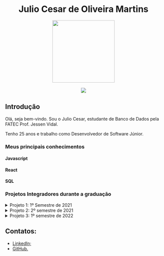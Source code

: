 <body>
  <div align="center">
    <h1>Julio Cesar de Oliveira Martins</h1>
    <kbd><img src="https://avatars.githubusercontent.com/u/49699769?s=400&u=b3668d7972d97e054e42d1695779df65794a3ce1&v=4" width="200px" height="200px"/></kbd>
    <p><a href="https://www.linkedin.com/in/juliocesar2811/"><img src="https://img.shields.io/badge/LinkedIn-0077B5?style=for-the-badge&logo=linkedin&logoColor=white"/></a></p>
  </div>
</body>

## Introdução

Olá, seja bem-vindo. Sou o Julio Cesar, estudante de Banco de Dados pela FATEC Prof. Jessen Vidal. 

Tenho 25 anos e trabalho como Desenvolvedor de Software Júnior. <br/>


### Meus principais conhecimentos

#### Javascript


#### React

#### SQL


### Projetos Integradores durante a graduação 
<details >
  <summary>Projeto 1: 1º Semestre de 2021</summary>
  
  # Projeto 1: 1º Semestre de 2021

  ### Parceiro Acadêmico
  Fatec Prof. Jessen Vidal (proposta realizada pelo docente responsável pela disciplina que ordenou o projeto)


  ### Visão do Projeto
  A proposta do projeto foi a elaboração de um website institucional visando a melhoria da visibilidade do centro de convivência infantil vó Maria Felix para o público de modo geral, onde o usuário poderá facilmente ter o acesso a informação sobre a ong como: sua criação, história, funcionamento e os projetos em andamento.

  os interessados em ajudar na causa poderão fazer inscrição para ser voluntariado, doações, projetos / parcerias e podem ajudar compartilhando a ong através do site.

  Link do repositório do projeto: https://github.com/juliocesar1316/Projeto-Site-Intitucional

  ### Tecnologias adotadas na solução

  #### HTML e CSS
  #### Javascript
  #### MySQL
  #### PHP

  ### Contribuições pessoais
  -modelagem do design do site na plataforma marvel
  -html e css junto com php
  -banco de dados

  ### Aprendizados Efetivos HS

</details>

<details>
  <summary>Projeto 2: 2º semestre de 2021</summary>

  # Projeto 2: 2º semestre de 2021

  ### Parceiro Acadêmico
  JetSoft <br/>

  <img src="https://pqtec.org.br/wpfiles/wp-content/uploads/2020/12/45e3ff8fb90b6638ab8b.jpg" alt="JetSoft" /><br/>
  ##### *Figura 01. JetSoft*

  ### Visão do Projeto

  O projeto foi elaborado para produzir um website para uma empresa de softwares que terceiriza serviços, onde ela terá a funcionalidade de emitir relatórios mensais apresentando o quadro de presença de colaboradores em posto de trabalhos acordados em contrato que passarão por um nível de aprovação. 

  Devido ao problema de falta de colaboradores se a empresa tiver acima de 20% de postos de trabalho em abertos, o mesmo paga multa de 35% do valor total do contrato e para que isso seja evitado outra funcionalidade do projeto e o quadro de colaboradores que possuirá alocações fixas e flutuantes parra caso ocorra eventos (férias, falta não justificada, licença diversas, demissão, entre outros). 

  Link do repositório do projeto: https://github.com/juliocesar1316/JetSoft

  ### Tecnologias adotadas na solução

  #### Flask
  #### HTML, CSS e JavaScript
  #### MySQL

  ### Contribuições pessoais
  -master
  -html, css e javascript
  -flask

  ### Aprendizados Efetivos HS

</details>

<details>
  <summary>Projeto 3: 1º semestre de 2022</summary>

  # Projeto 3: 1º semestre de 2022

  ## Parceiro Acadêmico
  tecsus <br/>
  ![image](https://media-exp1.licdn.com/dms/image/C560BAQHXLirwDSFr8w/company-logo_200_200/0/1601400075343?e=1671667200&v=beta&t=YrZM8vA81NGXAkaDahqHBGJqxY0gAzFTM6xDqingDkM)
  ##### *Figura 02. tecsus*

  ### Visão do Projeto

  O projeto foi elaborado para produzir um software de gerenciamento de contas para uma startup que busca por meio da tecnologia tornar o planeta mais sustentável.
  O sistema será desenvolvido para que o processo de cadastramento de contas, unidade, concessionarias e contratos possa ser simples e intuitivo, além de proporcionar ao usuário uma experiência mais dinâmica ao exibir as informações relevantes através de relatórios e gráficos descomplicados para analise

  Link do repositório do projeto: https://github.com/juliocesar1316/TecSus

  ### Tecnologias adotadas na solução

  #### React
  #### Spring - java
  #### MySQL

  ### Contribuições pessoais
  -fui po
  -montagem do protitpo do site
  -react

  Neste projeto eu estava atuando como Product Owner, onde era responsavel pelo contato com cliente, definição de user storys, priorizacao do backlog e para este projeto eu realizei o design do mockup do aplicativo. 

  Apos o contato com o cliente, foi possivel a definicao dos user storys e do mockup onde foi utilizado a ferramenta figma.
  <div id="table_use_cases" align="center" width="400">
    <table align="justify">
      <tr>
        <th>User Story id</th>
        <th>Como um (ator)</th>
        <th>Eu quero (ação)</th>
        <th>Para que seja possível (funcionalidade)</th>
        <th>Prioridade</th>
      </tr>
      <tr>
        <td>1</td>
        <td>Digitador</td>
        <td>Guardar no sistema os dados das contas de água para analises, relatorios e ter um controle de sistema</td>
        <td>Criar um cadastro de conta de agua de maneira funcional e pratico </td>
        <td>1</td>
      </tr>
      <tr>
        <td>2</td>
        <td>Digitador</td>
        <td>Guardar no sistema os dados das contas de energia para analises, relatorios e ter um controle de sistema</td>
        <td>Criar um cadastro de conta de energia de maneira funcional e pratico </td>
        <td>2</td>
      </tr>
      <tr>
        <td>3</td>
        <td>Digitador</td>
        <td>Guardar no sistema dados de unidades e ou empresas para analises, relatorios e ter um controle de sistema</td>
        <td>Criar um cadastro de unidades de maneira funcional e pratico </td>
        <td>3</td>
      </tr>
      <tr> 
        <td>4</td>
        <td>Digitador</td>
        <td>Guardar no sistema dados de concessionaria que faz o fornecimento para tais unidades  para analises, relatorios e ter um controle de sistema</td>
        <td>Criar um cadastro de concessionarias de maneira funcional e pratico </td>
        <td>4</td>
      </tr>
      <tr>
        <td>5</td>
        <td>Digitador</td>
        <td>Cadastrar os contratos acordado com os clientes e unidade com sua respectiva concessionaria do segmento de agua/esgoto</td>
        <td>Criar um cadastro de contrato para contas de agua/esgoto</td>
        <td>5</td>
      </tr>
      <tr>
        <td>6</td>
        <td>Digitador</td>
        <td>Cadastrar os contratos acordado com os clientes e unidade com sua respectiva concessionaria do segmento de energia</td>
        <td>Criar um cadastro de contrato para contas de energia</td>
        <td>6</td>
      </tr>
      <tr>
        <td>23</td>
        <td>Gestor, Digitador e Adminnistrador</td>
        <td>Um sistema com bastante atalhos, que fique bem usual para os usuarios e de facil entendimento</td>
        <td>O sistema deve ser montado com menu lateral esquerdo com as abas de acesso totalmente limpo e de facil acesso e para areas externas do menu vao ser utilizados mais ou menos 100% da tela</td>
        <td>23</td>
      </tr>
    </table>
  </div>

  <img src="./midias/contrato_agua.png" width="800">
  <br>  # Figura 03. Tela de contrato de agua*
  <img src="./midias/pt1_conta_agua.png" width="800">
  <br> # Figura 04. Tela de conta de agua pt1*
  <img src="./midias/pt2_conta_agua.png" width="800">
  <br>
  # Figura 05. Tela de conta de agua pt2*
  <br>
  <br>
  Apos cliente aprovar o mockup e a priorizacao de backlog, podemos começar a organizar os grupos de back-end e front-end. Para este projeto foi utilizado as linguagens React para front-end, Spring Boot para back-end e para o banco de dados foi utilizado o Mysql. As linguagenbs foram utilizadas por serem requisitos e pela preferencia do grupo.

  Apesar de esta operando como Product Owner, possuo algumas experiencias com React e como meu grupo não tinha pessoas para o front eu decidi conciliar o PO com o desenvolimento do front-end.

  De começo para auxiliar na programaçao das telas foi utilizado a biblioteca MaterialUi onde foi utilizado campos de input, botoes e estilos. Como o react trabalha com componetns no nosso prpojeto não foi difernete, para cada parte das paginas foi criado um componente para facilitar na progrmaçao e userStates para que seja feito o controle do estado das variaveis.

  ```
  export default function EditConcessionaria({ dados, modalEdit }) {
  
    const classes = useStyles();
    const [cnpj, setCnpj] = useState(dados.cnpj);
    const [nome, setNome] = useState(dados.nome);
    const [segmento, setSegmento] = useState(dados.segmento);
    const [cep, setCep] = useState(dados.cep);
    const [rua, setRua] = useState(dados.rua);
    const [bairro, setBairro] = useState(dados.bairro);
    const [estado, setEstado] = useState(dados.uf);
    const [cidade, setCidade] = useState(dados.cidade);
    const [num_resid, setNum_resid] = useState(dados.numero);
    const [telefone, setTelefone] = useState(dados.telefone);
    const [inscricao_est, setInscricao_est] = useState(dados.inscricao_estadual);
    const [inscricao_unic, setInscricao_unic] = useState(
      dados.inscricao_especial
    );

    async function handleUpdate() {
      const data = {
        id: dados.id,
        cnpj: cnpj,
        nome: nome,
        segmento: segmento,
        cep: cep,
        rua: rua,
        bairro: bairro,
        cidade: cidade,
        uf: estado,
        numero: num_resid,
        telefone: telefone,
        inscricao_estadual: inscricao_est,
        inscricao_especial: inscricao_unic,
      };
      await fetch(`${baseURL}/concessionaria/atualizar`, {
        method: "PUT",
        headers: {
          "Content-Type": "application/json",
        },
        body: JSON.stringify(data),
      });
    }

    return (
      <form className={classes.root} onSubmit={handleUpdate}>
        <div className={classes.campo}>
          <TextField
            className={classes.text}
            required
            id="outlined-required"
            label="CNPJ"
            variant="outlined"
            fullWidth
            onChange={(e) => setCnpj(e.target.value)}
            value={cnpj}
          />
    ...
  ```

  O componente que foi criado acima é um Modal que onde retorna os dados que foram salvos e edita as informacoes. Usando o useState é possivel guardar o o dado salvo e edita-lo como segundo estado da variavel. A funcao handleUpdate é executado após apertar o botao de enviar aonde ele pega todas as alteracões e atualiza os dados. No returno desse componente tem os inputs e as label que serao mostradas nesse modal.

  Esse é um exemplo de um componente de dados que retorna os dados da concessionaria para editar e assim como esse outros foram montados como inserir, editar e excluir dados do app.

  Para ultima sprint foi acordado com o cliente que era para ser inserido uma pagina de relatorio com graficos relacioandos a contas de agua e contas de enerrgia inseridos.

  Para o grafico optei por utilizar a bibloteca recharts para react onde ele consegue gerar um grafico com os dados das contas.

  ```
  import {
  AreaChart,
  XAxis,
  YAxis,
  CartesianGrid,
  Tooltip,
  Area,
} from "recharts";
import FormControl from "@material-ui/core/FormControl";
import RadioGroup from "@material-ui/core/RadioGroup";
import FormControlLabel from "@material-ui/core/FormControlLabel";
import { useState } from "react";
import Radio from "@material-ui/core/Radio";
import "./style.css";

function GraficoAgua({ listaRelatorioAguas }) {
  const [variavelY, setVariavelY] = useState();
  const [legenda, setLegenda] = useState();
  const [checked, setChecked] = useState("Valor Total R$");

  const handleChange = (event) => {
    setChecked(event.target.value);
  };

  const dataConsumo = listaRelatorioAguas.map((x) => {
    const arrayData = x.data_emissao.split("-");
    const ano = `${arrayData[0]}`;
    const mes = `${arrayData[1]}`;
    return {
      name: `${mes}/${ano}`,
      uv: x.consumo_m3,
    };
  });

  const daTaValorTotal = listaRelatorioAguas.map((x) => {
    const arrayData = x.data_emissao.split("-");
    const ano = `${arrayData[0]}`;
    const mes = `${arrayData[1]}`;
    return {
      name: `${mes}/${ano}`,
      uv: x.valor_total,
    };
  });

  return (
    <div className="main-dados">
      <div className="Agua">
        <AreaChart
          width={900}
          height={450}
          data={variavelY ? variavelY : daTaValorTotal}
          margin={{ top: 30, right: 20, left: 0, bottom: 0 }}
        >
          <defs>
            <linearGradient id="colorUv" x1="0" y1="0" x2="0" y2="2">
              <stop offset="5%" stopColor="#5664D2" stopOpacity={0.8} />
              <stop offset="95%" stopColor="#5664D2" stopOpacity={0} />
            </linearGradient>
          </defs>
          <XAxis dataKey="name" />
          <YAxis />
          <CartesianGrid strokeDasharray="3 3" />
          <Tooltip />
          <Area
            type="monotone"
            name={legenda ? legenda : "Valor Total (R$)"}
            dataKey="uv"
            stroke="#5664D2"
            fillOpacity={1}
            fill="url(#colorUv)"
          />
        </AreaChart>
      </div>
      <div className="buttons">
        <FormControl component="fieldset">
          <RadioGroup row value={checked} onChange={handleChange}>
            <FormControlLabel
              value="Valor Total R$"
              control={<Radio />}
              label="Valor Total R$"
              onClick={() => {
                setVariavelY(daTaValorTotal);
                setLegenda("Valor Total (R$)");
              }}
            />
            <FormControlLabel
              value="Consumo Mês (M³)"
              control={<Radio />}
              label="Consumo Mês (M³)"
              onClick={() => {
                setVariavelY(dataConsumo);
                setLegenda("Consumo Mês (M³)");
              }}
            />
          </RadioGroup>
        </FormControl>
      </div>
    </div>
  );
}

export default GraficoAgua;
  ```
  





  ### Aprendizados Efetivos HS

</details>

## Contatos:

- [LinkedIn;](https://www.linkedin.com/in/juliocesar2811/)
- [GitHub.](https://github.com/juliocesar1316) 